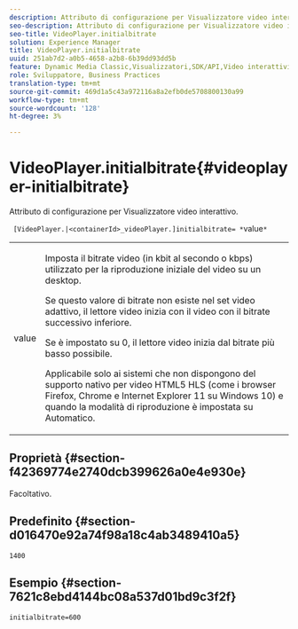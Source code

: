 ```yaml
---
description: Attributo di configurazione per Visualizzatore video interattivo.
seo-description: Attributo di configurazione per Visualizzatore video interattivo.
seo-title: VideoPlayer.initialbitrate
solution: Experience Manager
title: VideoPlayer.initialbitrate
uuid: 251ab7d2-a0b5-4658-a2b8-6b39dd93dd5b
feature: Dynamic Media Classic,Visualizzatori,SDK/API,Video interattivi
role: Sviluppatore, Business Practices
translation-type: tm+mt
source-git-commit: 469d1a5c43a972116a8a2efb0de5708800130a99
workflow-type: tm+mt
source-wordcount: '128'
ht-degree: 3%

---
```



# VideoPlayer.initialbitrate{#videoplayer-initialbitrate}

Attributo di configurazione per Visualizzatore video interattivo.

` [VideoPlayer.|<containerId>_videoPlayer.]initialbitrate= *`value`*`

<table id="table_C616483932C2482CA9794DDD7313FD7C"> 
 <tbody> 
  <tr> 
   <td colname="col1"> <p> <span class="codeph"> value</span> </p> </td> 
   <td colname="col2"> <p> Imposta il bitrate video (in kbit al secondo o kbps) utilizzato per la riproduzione iniziale del video su un desktop. </p> <p>Se questo valore di bitrate non esiste nel set video adattivo, il lettore video inizia con il video con il bitrate successivo inferiore. </p> <p>Se è impostato su <span class="codeph"> 0</span>, il lettore video inizia dal bitrate più basso possibile. </p> <p>Applicabile solo ai sistemi che non dispongono del supporto nativo per video HTML5 HLS (come i browser Firefox, Chrome e Internet Explorer 11 su Windows 10) e quando la modalità di riproduzione è impostata su Automatico. </p> </td> 
  </tr> 
 </tbody> 
</table>

## Proprietà {#section-f42369774e2740dcb399626a0e4e930e}

Facoltativo.

## Predefinito {#section-d016470e92a74f98a18c4ab3489410a5}

`1400`

## Esempio {#section-7621c8ebd4144bc08a537d01bd9c3f2f}

```
initialbitrate=600
```

